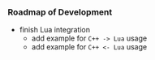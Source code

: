 ### Roadmap of Development

- finish Lua integration
    - add example for `C++ -> Lua` usage
    - add example for `C++ <- Lua` usage
